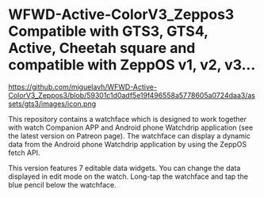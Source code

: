# WFWD-Active-ColorV3_Zeppos3 Compatible with GTS3, GTS4, Active, Cheetah square and compatible with ZeppOS v1, v2, v3...

https://github.com/miguelavh/WFWD-Active-ColorV3_Zeppos3/blob/59301c1d0adf5e19f496558a5778605a0724daa3/assets/gts3/images/icon.png

This repository contains a watchface which is designed to work together with watch Companion APP and Android phone Watchdrip application (see the latest version on Patreon page). The watchface can display a dynamic data from the Android phone Watchdrip application by using the ZeppOS fetch API.

This version features 7 editable data widgets. You can change the data displayed in edit mode on the watch. Long-tap the watchface and tap the blue pencil below the watchface.
